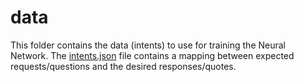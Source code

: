 # data
This folder contains the data (intents) to use for training the Neural Network.
The [intents.json](intents.json) file contains a mapping between expected requests/questions and the desired responses/quotes.
